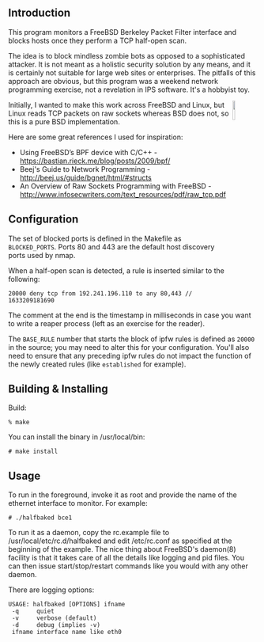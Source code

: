 ## Introduction


This program monitors a FreeBSD Berkeley Packet Filter interface and blocks hosts once they perform a TCP half-open scan.  

The idea is to block mindless zombie bots as opposed to a sophisticated attacker.   It is not meant as a holistic security solution by any means, and it is certainly not suitable for large web sites or enterprises.  The pitfalls of this approach are obvious, but this program was a weekend network programming exercise, not a revelation in IPS software.  It's a hobbyist toy.

<img align="right" width="10%" src="https://www.freebsd.org/gifs/daemon_hammer.jpg" />

Initially, I wanted to make this work across FreeBSD and Linux, but Linux reads TCP packets on raw sockets whereas BSD does not, so this is a pure BSD implementation. 

Here are some great references I used for inspiration:

* Using FreeBSD’s BPF device with C/C++ - https://bastian.rieck.me/blog/posts/2009/bpf/
* Beej's Guide to Network Programming - http://beej.us/guide/bgnet/html/#structs
* An Overview of Raw Sockets Programming with FreeBSD - http://www.infosecwriters.com/text_resources/pdf/raw_tcp.pdf


## Configuration

The set of blocked ports is defined in the Makefile as `BLOCKED_PORTS`.  Ports 80 and 443 are the default host discovery ports used by nmap.

When a half-open scan is detected, a rule is inserted similar to the following:

```
20000 deny tcp from 192.241.196.110 to any 80,443 // 1633209181690
```

The comment at the end is the timestamp in milliseconds in case you want to write a reaper process (left as an exercise for the reader).

The `BASE_RULE` number that starts the block of ipfw rules is defined as `20000` in the source; you may need to alter this for your configuration.  You'll also need to ensure that any preceding ipfw rules do not impact the function of the newly created rules (like `established` for example).


## Building & Installing

Build:

```
% make
```

You can install the binary in /usr/local/bin:

```
# make install
```

## Usage

To run in the foreground, invoke it as root and provide the name of the ethernet interface to monitor.  For example:

```
# ./halfbaked bce1
```

To run it as a daemon, copy the rc.example file to /usr/local/etc/rc.d/halfbaked and edit /etc/rc.conf as specified at the beginning of the example.  The nice thing about FreeBSD's daemon(8) facility is that it takes care of all the details like logging and pid files.  You can then issue start/stop/restart commands like you would with any other daemon.

There are logging options:

```
USAGE: halfbaked [OPTIONS] ifname
 -q     quiet
 -v     verbose (default)
 -d     debug (implies -v)
 ifname interface name like eth0
```



